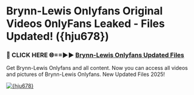 # Brynn-Lewis Onlyfans Original Videos 0nlyFans Leaked - Files Updated! ({hju678})

<h3>🔴 CLICK HERE 🌐==►► <a href="https://tinyurl.com/ms9xzufz" rel="nofollow">Brynn-Lewis Onlyfans Updated Files</a></h3>

Get Brynn-Lewis Onlyfans and all content. Now you can access all videos and pictures of Brynn-Lewis Onlyfans. New Updated Files 2025!

[![{hju678}](https://i.imgur.com/PQ7UWWw.gif)](https://tinyurl.com/ms9xzufz)